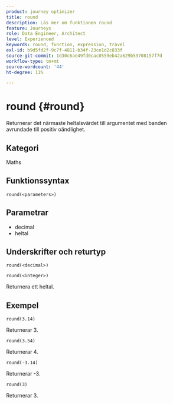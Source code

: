 ```yaml
---
product: journey optimizer
title: round
description: Läs mer om funktionen round
feature: Journeys
role: Data Engineer, Architect
level: Experienced
keywords: round, function, expression, travel
exl-id: b9d5fd2f-9c7f-4811-b34f-23ce1d2c833f
source-git-commit: 1d30c6ae49fd0cac0559eb42a629b59708157f7d
workflow-type: tm+mt
source-wordcount: '44'
ht-degree: 11%

---
```


# round {#round}

Returnerar det närmaste heltalsvärdet till argumentet med banden avrundade till positiv oändlighet.

## Kategori

Maths

## Funktionssyntax

`round(<parameters>)`

## Parametrar

* decimal
* heltal

## Underskrifter och returtyp

`round(<decimal>)`

`round(<integer>)`

Returnera ett heltal.

## Exempel

`round(3.14)`

Returnerar 3.

`round(3.54)`

Returnerar 4.

`round(-3.14)`

Returnerar -3.

`round(3)`

Returnerar 3.
